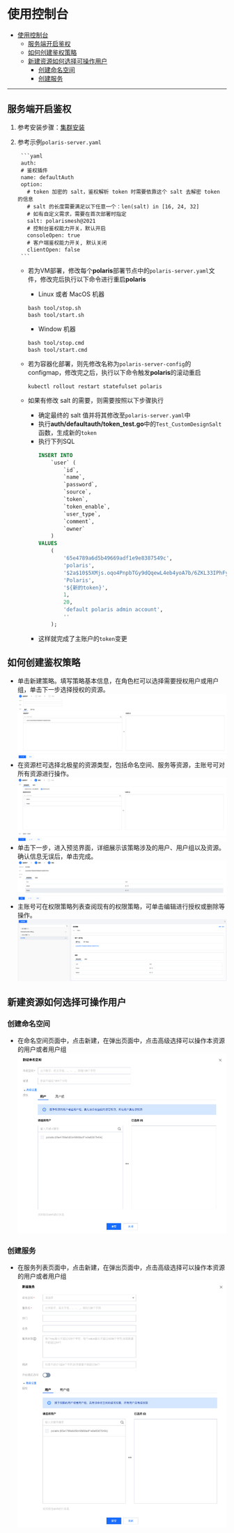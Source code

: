 # 使用控制台

- [使用控制台](#使用控制台)
  - [服务端开启鉴权](#服务端开启鉴权)
  - [如何创建鉴权策略](#如何创建鉴权策略)
  - [新建资源如何选择可操作用户](#新建资源如何选择可操作用户)
    - [创建命名空间](#创建命名空间)
    - [创建服务](#创建服务)

---

## 服务端开启鉴权

1. 参考安装步骤：[集群安装](https://polarismesh.cn/zh/doc/%E5%BF%AB%E9%80%9F%E5%85%A5%E9%97%A8/%E5%AE%89%E8%A3%85%E6%9C%8D%E5%8A%A1%E7%AB%AF/%E5%AE%89%E8%A3%85%E9%9B%86%E7%BE%A4%E7%89%88.html#%E9%9B%86%E7%BE%A4%E7%89%88%E5%AE%89%E8%A3%85)
2. 参考示例`polaris-server.yaml`

        ```yaml
        auth:
        # 鉴权插件
        name: defaultAuth
        option:
          # token 加密的 salt，鉴权解析 token 时需要依靠这个 salt 去解密 token 的信息
          # salt 的长度需要满足以下任意一个：len(salt) in [16, 24, 32]
          # 如有自定义需求，需要在首次部署时指定
          salt: polarismesh@2021
          # 控制台鉴权能力开关，默认开启
          consoleOpen: true
          # 客户端鉴权能力开关, 默认关闭
          clientOpen: false
        ```

    - 若为VM部署，修改每个**polaris**部署节点中的`polaris-server.yaml`文件，修改完后执行以下命令进行重启**polaris**
      - Linux 或者 MacOS 机器
      ```shell
      bash tool/stop.sh
      bash tool/start.sh
      ```
      - Window 机器
      ```shell
      bash tool/stop.cmd
      bash tool/start.cmd
      ```
    - 若为容器化部署，则先修改名称为`polaris-server-config`的configmap，修改完之后，执行以下命令触发**polaris**的滚动重启
      ```shell
      kubectl rollout restart statefulset polaris
      ```


    - 如果有修改 salt 的需要，则需要按照以下步骤执行
      - 确定最终的 salt 值并将其修改至`polaris-server.yaml`中
      - 执行**auth/defaultauth/token_test.go**中的`Test_CustomDesignSalt`函数，生成新的`token`
      - 执行下列SQL
        ```sql
        INSERT INTO
            `user` (
                `id`,
                `name`,
                `password`,
                `source`,
                `token`,
                `token_enable`,
                `user_type`,
                `comment`,
                `owner`
            )
        VALUES
            (
                '65e4789a6d5b49669adf1e9e8387549c',
                'polaris',
                '$2a$10$5XMjs.oqo4PnpbTGy9dQqewL4eb4yoA7b/6ZKL33IPhFyIxzj4lRy',
                'Polaris',
                '${新的token}',
                1,
                20,
                'default polaris admin account',
                ''
            );
        ```
      - 这样就完成了主账户的`token`变更

## 如何创建鉴权策略

- 单击新建策略。填写策略基本信息，在角色栏可以选择需要授权用户或用户组，单击下一步选择授权的资源。
  ![](./create_strategy.png)
- 在资源栏可选择北极星的资源类型，包括命名空间、服务等资源，主账号可对所有资源进行操作。
  ![](./create_strategy_resource.png)
- 单击下一步，进入预览界面，详细展示该策略涉及的用户、用户组以及资源。确认信息无误后，单击完成。
  ![](./create_strategy_preview.png)
- 主账号可在权限策略列表查阅现有的权限策略，可单击编辑进行授权或删除等操作。
  ![](./strategy_list.png)


## 新建资源如何选择可操作用户

### 创建命名空间

- 在命名空间页面中，点击新建，在弹出页面中，点击高级选择可以操作本资源的用户或者用户组
  ![](./create_namespace.png)

### 创建服务

- 在服务列表页面中，点击新建，在弹出页面中，点击高级选择可以操作本资源的用户或者用户组
  ![](./create_service.png)
